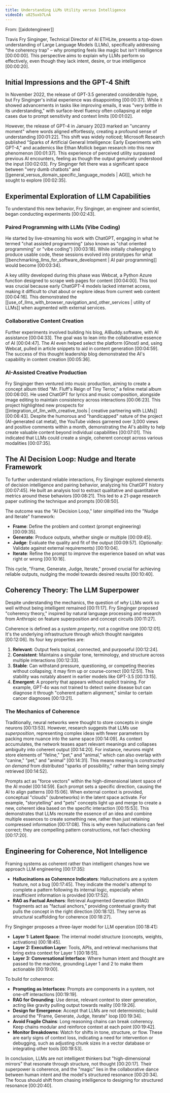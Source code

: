```yaml
---
title: Understanding LLMs Utility versus Intelligence
videoId: u825uxb7LnA
---
```


From: [[aidotengineer]] <br/> 

Travis Fry Singinger, Technical Director of AI ETHLite, presents a top-down understanding of Large Language Models (LLMs), specifically addressing "the coherency trap" – why prompting feels like magic but isn't intelligence <a class="yt-timestamp" data-t="00:00:00">[00:00:00]</a>. This perspective aims to explain why LLMs perform so effectively, even though they lack intent, desire, or true intelligence <a class="yt-timestamp" data-t="00:00:20">[00:00:20]</a>.

## Initial Impressions and the GPT-4 Shift

In November 2022, the release of GPT-3.5 generated considerable hype, but Fry Singinger's initial experience was disappointing <a class="yt-timestamp" data-t="00:00:37">[00:00:37]</a>. While it showed advancements in tasks like improving emails, it was "very brittle in its understanding," with surface-level fluency often collapsing at edge cases due to prompt sensitivity and context limits <a class="yt-timestamp" data-t="00:01:02">[00:01:02]</a>.

However, the release of GPT-4 in January 2023 marked an "uncanny moment" where words aligned effortlessly, creating a profound sense of understanding <a class="yt-timestamp" data-t="00:01:22">[00:01:22]</a>. This shift was widely noticed; Microsoft Research published "Sparks of Artificial General Intelligence: Early Experiments with GPT-4," and academics like Ethan Mollick began research into this new phenomenon <a class="yt-timestamp" data-t="00:01:37">[00:01:37]</a>. This experience of perceived utility surpassed previous AI encounters, feeling as though the output genuinely understood the input <a class="yt-timestamp" data-t="00:02:03">[00:02:03]</a>. Fry Singinger felt there was a significant space between "very dumb chatbots" and [[general_versus_domain_specific_language_models | AGI]], which he sought to explore <a class="yt-timestamp" data-t="00:02:35">[00:02:35]</a>.

## Experimental Exploration of LLM Capabilities

To understand this new behavior, Fry Singinger, an engineer and scientist, began conducting experiments <a class="yt-timestamp" data-t="00:02:43">[00:02:43]</a>.

### Paired Programming with LLMs (Vibe Coding)

He started by live-streaming his work with ChatGPT, engaging in what he termed "chat assisted programming" (also known as "chat oriented programming" or "vibe coding") <a class="yt-timestamp" data-t="00:03:18">[00:03:18]</a>. While initially challenging to produce usable code, these sessions evolved into prototypes for what [[benchmarking_llms_for_software_development | AI pair programming]] would become <a class="yt-timestamp" data-t="00:03:34">[00:03:34]</a>.

A key utility developed during this phase was Webcat, a Python Azure function designed to scrape web pages for content <a class="yt-timestamp" data-t="00:04:00">[00:04:00]</a>. This tool was crucial because early ChatGPT-4 models lacked internet access, making it difficult to chat about or explore ideas from current web content <a class="yt-timestamp" data-t="00:04:16">[00:04:16]</a>. This demonstrated the [[use_of_llms_with_browser_navigation_and_other_services | utility of LLMs]] when augmented with external services.

### Collaborative Content Creation

Further experiments involved building his blog, AIBuddy.software, with AI assistance <a class="yt-timestamp" data-t="00:04:33">[00:04:33]</a>. The goal was to lean into the collaborative essence of AI <a class="yt-timestamp" data-t="00:04:47">[00:04:47]</a>. The AI even helped select the platform (Ghost) and, using Webcat, pulled in article snippets to aid in content generation <a class="yt-timestamp" data-t="00:04:59">[00:04:59]</a>. The success of this thought leadership blog demonstrated the AI's capability in content creation <a class="yt-timestamp" data-t="00:05:36">[00:05:36]</a>.

### AI-Assisted Creative Production

Fry Singinger then ventured into music production, aiming to create a concept album titled "Mr. Fluff's Reign of Tiny Terror," a feline metal album <a class="yt-timestamp" data-t="00:06:00">[00:06:00]</a>. He used ChatGPT for lyrics and music composition, alongside image editing to maintain consistency across interactions <a class="yt-timestamp" data-t="00:06:23">[00:06:23]</a>. This project highlighted new prospects for [[integration_of_llm_with_creative_tools | creative partnering with LLMs]] <a class="yt-timestamp" data-t="00:06:43">[00:06:43]</a>. Despite the humorous and "handicapped" nature of the project (AI-generated cat metal), the YouTube videos garnered over 3,000 views and positive comments within a month, demonstrating the AI's ability to help create valuable content beyond individual capabilities <a class="yt-timestamp" data-t="00:07:01">[00:07:01]</a>. This indicated that LLMs could create a single, coherent concept across various modalities <a class="yt-timestamp" data-t="00:07:35">[00:07:35]</a>.

## The AI Decision Loop: Nudge and Iterate Framework

To further understand reliable interactions, Fry Singinger explored elements of decision intelligence and pairing behavior, analyzing his ChatGPT history <a class="yt-timestamp" data-t="00:07:45">[00:07:45]</a>. He built an analysis tool to extract qualitative and quantitative metrics around these behaviors <a class="yt-timestamp" data-t="00:08:21">[00:08:21]</a>. This led to a 21-page research paper outlining the technique and prompts <a class="yt-timestamp" data-t="00:08:50">[00:08:50]</a>.

The outcome was the "AI Decision Loop," later simplified into the "Nudge and Iterate" framework:
*   **Frame**: Define the problem and context (prompt engineering) <a class="yt-timestamp" data-t="00:09:35">[00:09:35]</a>.
*   **Generate**: Produce outputs, whether single or multiple <a class="yt-timestamp" data-t="00:09:45">[00:09:45]</a>.
*   **Judge**: Evaluate the quality and fit of the output <a class="yt-timestamp" data-t="00:09:57">[00:09:57]</a>. (Optionally: Validate against external requirements) <a class="yt-timestamp" data-t="00:10:04">[00:10:04]</a>.
*   **Iterate**: Refine the prompt to improve the experience based on what was right or wrong <a class="yt-timestamp" data-t="00:10:16">[00:10:16]</a>.

This cycle, "Frame, Generate, Judge, Iterate," proved crucial for achieving reliable outputs, nudging the model towards desired results <a class="yt-timestamp" data-t="00:10:40">[00:10:40]</a>.

## Coherency Theory: The LLM Superpower

Despite understanding the mechanics, the question of *why* LLMs work so well without being intelligent remained <a class="yt-timestamp" data-t="00:11:17">[00:11:17]</a>. Fry Singinger proposed "coherency theory," inspired by natural language processing and research from Anthropic on feature superposition and concept circuits <a class="yt-timestamp" data-t="00:11:27">[00:11:27]</a>.

Coherence is defined as a *system property*, not a cognitive one <a class="yt-timestamp" data-t="00:12:01">[00:12:01]</a>. It's the underlying infrastructure through which thought navigates <a class="yt-timestamp" data-t="00:12:06">[00:12:06]</a>.
Its four key properties are:
1.  **Relevant**: Output feels topical, connected, and purposeful <a class="yt-timestamp" data-t="00:12:24">[00:12:24]</a>.
2.  **Consistent**: Maintains a singular tone, terminology, and structure across multiple interactions <a class="yt-timestamp" data-t="00:12:33">[00:12:33]</a>.
3.  **Stable**: Can withstand pressure, questioning, or competing theories without collapsing; it may firm up or course-correct <a class="yt-timestamp" data-t="00:12:51">[00:12:51]</a>. This stability was notably absent in earlier models like GPT-3.5 <a class="yt-timestamp" data-t="00:13:15">[00:13:15]</a>.
4.  **Emergent**: A property that appears without explicit training. For example, GPT-4o was not trained to detect swine disease but can diagnose it through "coherent pattern alignment," similar to certain cancer diagnoses <a class="yt-timestamp" data-t="00:13:21">[00:13:21]</a>.

### The Mechanics of Coherence

Traditionally, neural networks were thought to store concepts in single neurons <a class="yt-timestamp" data-t="00:13:53">[00:13:53]</a>. However, research suggests that LLMs use *superposition*, representing complex ideas with fewer parameters by packing more nuance into the same space <a class="yt-timestamp" data-t="00:14:09">[00:14:09]</a>. As context accumulates, the network teases apart relevant meanings and collapses ambiguity into coherent output <a class="yt-timestamp" data-t="00:14:20">[00:14:20]</a>. For instance, neurons might store elements of "feline," "pet," and "animal," which can also overlap with "canine," "pet," and "animal" <a class="yt-timestamp" data-t="00:14:31">[00:14:31]</a>. This means meaning is *constructed on demand* from distributed "sparks of possibility," rather than being simply retrieved <a class="yt-timestamp" data-t="00:14:52">[00:14:52]</a>.

Prompts act as "force vectors" within the high-dimensional latent space of the AI model <a class="yt-timestamp" data-t="00:14:59">[00:14:59]</a>. Each prompt sets a specific direction, causing the AI to align patterns <a class="yt-timestamp" data-t="00:15:06">[00:15:06]</a>. When external context is provided, conceptual "clouds" (subnetworks) in the latent space activate. For example, "storytelling" and "pets" concepts light up and merge to create a new, coherent idea based on the specific interaction <a class="yt-timestamp" data-t="00:15:53">[00:15:53]</a>. This demonstrates that LLMs recreate the essence of an idea and combine multiple essences to create something new, rather than just retaining compressed information <a class="yt-timestamp" data-t="00:17:08">[00:17:08]</a>. This is why even hallucinations can feel correct; they are compelling pattern constructions, not fact-checking <a class="yt-timestamp" data-t="00:17:20">[00:17:20]</a>.

## Engineering for Coherence, Not Intelligence

Framing systems as coherent rather than intelligent changes how we approach LLM engineering <a class="yt-timestamp" data-t="00:17:35">[00:17:35]</a>:

*   **Hallucinations as Coherence Indicators**: Hallucinations are a system feature, not a bug <a class="yt-timestamp" data-t="00:17:45">[00:17:45]</a>. They indicate the model's attempt to complete a pattern following its internal logic, especially when insufficient information is provided <a class="yt-timestamp" data-t="00:17:52">[00:17:52]</a>.
*   **RAG as Factual Anchors**: Retrieval Augmented Generation (RAG) fragments act as "factual anchors," providing contextual gravity that pulls the concept in the right direction <a class="yt-timestamp" data-t="00:18:12">[00:18:12]</a>. They serve as structural scaffolding for coherence <a class="yt-timestamp" data-t="00:18:27">[00:18:27]</a>.

Fry Singinger proposes a three-layer model for LLM operation <a class="yt-timestamp" data-t="00:18:41">[00:18:41]</a>:
*   **Layer 1: Latent Space**: The internal model structure (concepts, weights, activations) <a class="yt-timestamp" data-t="00:18:45">[00:18:45]</a>.
*   **Layer 2: Execution Layer**: Tools, APIs, and retrieval mechanisms that bring extra context for Layer 1 <a class="yt-timestamp" data-t="00:18:51">[00:18:51]</a>.
*   **Layer 3: Conversational Interface**: Where human intent and thought are passed to the machine, grounding Layer 1 and 2 to make them actionable <a class="yt-timestamp" data-t="00:19:00">[00:19:00]</a>.

To build for coherence:
*   **Prompting as Interfaces**: Prompts are components in a system, not one-off interactions <a class="yt-timestamp" data-t="00:19:19">[00:19:19]</a>.
*   **RAG for Grounding**: Use dense, relevant context to steer generation, acting like gravity pulling output towards reality <a class="yt-timestamp" data-t="00:19:26">[00:19:26]</a>.
*   **Design for Emergence**: Accept that LLMs are not deterministic; build around the "Frame, Generate, Judge, Iterate" loop <a class="yt-timestamp" data-t="00:19:34">[00:19:34]</a>.
*   **Avoid Fragile Chains**: Long reasoning chains can break coherency. Keep chains modular and reinforce context at each point <a class="yt-timestamp" data-t="00:19:42">[00:19:42]</a>.
*   **Monitor Breakdowns**: Watch for shifts in tone, structure, or flow. These are early signs of context loss, indicating a need for intervention or debugging, such as adjusting chunk sizes in a vector database or integrating other tools <a class="yt-timestamp" data-t="00:19:53">[00:19:53]</a>.

In conclusion, LLMs are not intelligent thinkers but "high-dimensional mirrors" that resonate through structure, not thought <a class="yt-timestamp" data-t="00:20:17">[00:20:17]</a>. Their superpower is coherence, and the "magic" lies in the collaborative dance between human intent and the model's structured resonance <a class="yt-timestamp" data-t="00:20:34">[00:20:34]</a>. The focus should shift from chasing intelligence to designing for structured resonance <a class="yt-timestamp" data-t="00:20:40">[00:20:40]</a>.